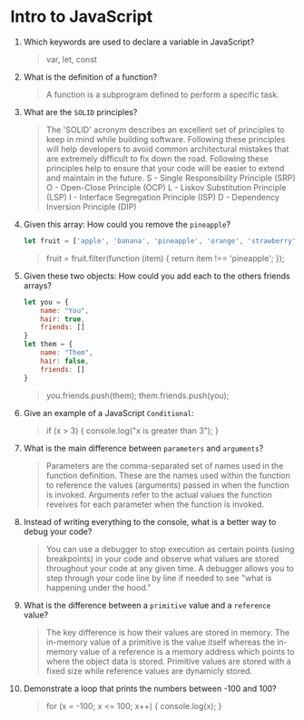 # Intro to JavaScript
01. Which keywords are used to declare a variable in JavaScript?

    > var, let, const

02. What is the definition of a function?

    > A function is a subprogram defined to perform a specific task.

03. What are the `SOLID` principles?

    > The 'SOLID' acronym describes an excellent set of principles to keep in mind while building software. Following these principles will help developers to avoid common architectural mistakes that are extremely difficult to fix down the road. Following these principles help to ensure that your code will be easier to extend and maintain in the future.
      S - Single Responsibility Principle (SRP)
      O - Open-Close Principle (OCP)
      L - Liskov Substitution Principle (LSP)
      I - Interface Segregation Principle (ISP)
      D - Dependency Inversion Principle (DIP)

04. Given this array: How could you remove the `pineapple`?

    ```js
    let fruit = ['apple', 'banana', 'pineapple', 'orange', 'strawberry']
    ```

    > fruit = fruit.filter(function (item) {
        return item !== 'pineapple';
    });

05. Given these two objects: How could you add each to the others friends arrays?

    ```js
    let you = {
        name: "You",
        hair: true,
        friends: []
    }
    let them = {
        name: "Them",
        hair: false,
        friends: []
    }
    ```

    > you.friends.push(them);
      them.friends.push(you);

06. Give an example of a JavaScript `Conditional`:

    > if (x > 3) {
        console.log("x is greater than 3");
    }

07. What is the main difference between `parameters` and `arguments`?

    > Parameters are the comma-separated set of names used in the function definition. These are the names used within the function to reference the values (arguments) passed in when the function is invoked.
      Arguments refer to the actual values the function reveives for each parameter when the function is invoked. 

08. Instead of writing everything to the console, what is a better way to debug your code?

    > You can use a debugger to stop execution as certain points (using breakpoints) in your code and observe what values are stored throughout your code at any given time. A debugger allows you to step through your code line by line if needed to see "what is happening under the hood."

09. What is the difference between a `primitive` value and a `reference` value?

    > The key difference is how their values are stored in memory. The in-memory value of a primitive is the value itself whereas the in-memory value of a reference is a memory address which points to where the object data is stored. Primitive values are stored with a fixed size while reference values are dynamicly stored.

10. Demonstrate a loop that prints the numbers between -100 and 100?

    > for (x = -100; x <= 100; x++) {
        console.log(x);
    }
